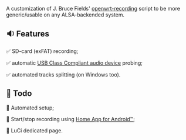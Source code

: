 A customization of J. Bruce Fields' [openwrt-recording](https://github.com/bfields/openwrt-recording#readme) script to be more generic/usable on any ALSA-backended system.

## :sound: Features

:white_check_mark: SD-card (exFAT) recording;

:white_check_mark: automatic [USB Class Compliant audio device](https://github.com/MarcoRavich/hALSAmrec/wiki/USB-Class-Compliant-audio-devices) probing;

:white_check_mark: automated tracks splitting (on Windows too).

## :construction: Todo

:white_square_button: Automated setup;

:white_square_button: Start/stop recording using [Home App for Android™](https://github.com/Domi04151309/HomeApp#readme);

:white_square_button: LuCi dedicated page.
